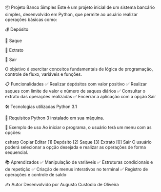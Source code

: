 📦 Projeto Banco Simples
Este é um projeto inicial de um sistema bancário simples, desenvolvido em Python, que permite ao usuário realizar operações básicas como:

💰 Depósito

💸 Saque

📄 Extrato

🚪 Sair

O objetivo é exercitar conceitos fundamentais de lógica de programação, controle de fluxo, variáveis e funções.

📋 Funcionalidades
✅ Realizar depósitos com valor positivo
✅ Realizar saques com limite de valor e número de saques diários
✅ Consultar o extrato das operações realizadas
✅ Encerrar a aplicação com a opção Sair

🛠️ Tecnologias utilizadas
Python 3.1

📌 Requisitos
Python 3 instalado em sua máquina.

📑 Exemplo de uso
Ao iniciar o programa, o usuário terá um menu com as opções:

csharp
Copiar
Editar
[1] Depósito
[2] Saque
[3] Extrato
[0] Sair
O usuário poderá selecionar a opção desejada e realizar as operações de forma sequencial.

📚 Aprendizados
✅ Manipulação de variáveis
✅ Estruturas condicionais e de repetição
✅ Criação de menus interativos no terminal
✅ Registro de operações e controle de saldo

✍️ Autor
Desenvolvido por Augusto Custodio de Oliveira

